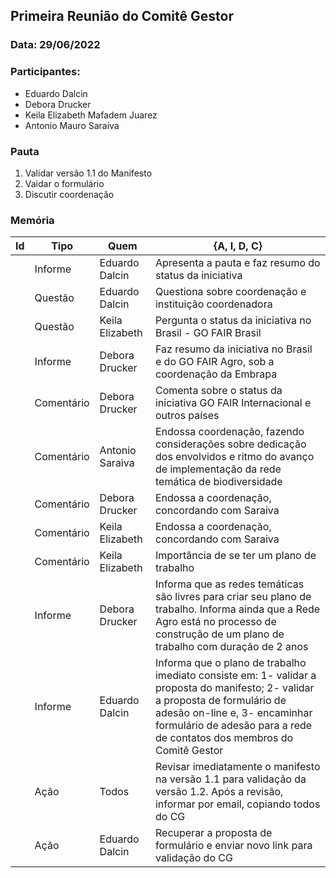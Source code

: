 ## Primeira Reunião do Comitê Gestor

### Data: 29/06/2022

### Participantes:

* Eduardo Dalcin
* Debora Drucker
* Keila Elizabeth Mafadem Juarez
* Antonio Mauro Saraiva

### Pauta

1. Validar versão 1.1 do Manifesto
2. Vaidar o formulário
3. Discutir coordenação

### Memória

| Id| Tipo | Quem | {A, I, D, C} |
|---|---|---|---|
|  | Informe | Eduardo Dalcin | Apresenta a pauta e faz resumo do status da iniciativa | 
|  | Questão | Eduardo Dalcin | Questiona sobre coordenação e instituição coordenadora | 
|  | Questão | Keila Elizabeth | Pergunta o status da iniciativa no Brasil - GO FAIR Brasil | 
|  | Informe | Debora Drucker | Faz resumo da iniciativa no Brasil e do GO FAIR Agro, sob a coordenação da Embrapa | 
|  | Comentário | Debora Drucker | Comenta sobre o status da iniciativa GO FAIR Internacional e outros países | 
|  | Comentário | Antonio Saraiva | Endossa coordenação, fazendo considerações sobre dedicação dos envolvidos e ritmo do avanço de implementação da rede temática de biodiversidade | 
|  | Comentário | Debora Drucker | Endossa a coordenação, concordando com Saraiva | 
|  | Comentário | Keila Elizabeth | Endossa a coordenação, concordando com Saraiva | 
|  | Comentário | Keila Elizabeth | Importância de se ter um plano de trabalho | 
|  | Informe | Debora Drucker | Informa que as redes temáticas são livres para criar seu plano de trabalho. Informa ainda que a Rede Agro está no processo de construção de um plano de trabalho com duração de 2 anos | 
|  | Informe | Eduardo Dalcin | Informa que o plano de trabalho imediato consiste em: 1- validar a proposta do manifesto; 2- validar a proposta de formulário de adesão on-line e, 3- encaminhar formulário de adesão para a rede de contatos dos membros do Comitê Gestor | 
|  | Ação | Todos | Revisar imediatamente o manifesto na versão 1.1 para validação da versão 1.2. Após a revisão, informar por email, copiando todos do CG | 
|  | Ação | Eduardo Dalcin | Recuperar a proposta de formulário e enviar novo link para validação do CG | 
